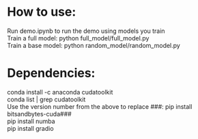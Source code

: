 # How to use:  
Run demo.ipynb to run the demo using models you train  
Train a full model: python full_model/full_model.py  
Train a base model: python random_model/random_model.py  

# Dependencies:  
conda install -c anaconda cudatoolkit  
conda list | grep cudatoolkit  
Use the version number from the above to replace ###: pip install bitsandbytes-cuda###  
pip install numba  
pip install gradio  
